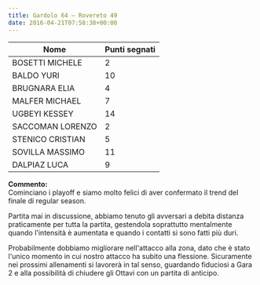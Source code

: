 ```yaml
---
title: Gardolo 64 – Rovereto 49
date: 2016-04-21T07:58:38+00:00
---
```

| **Nome** | **Punti segnati** |
| -------- | ----------------- |
| BOSETTI MICHELE | 2 |
| BALDO YURI | 10 |
| BRUGNARA ELIA | 4 |
| MALFER MICHAEL | 7 |
| UGBEYI KESSEY | 14 |
| SACCOMAN LORENZO | 2 |
| STENICO CRISTIAN | 5 |
| SOVILLA MASSIMO | 11 |
| DALPIAZ LUCA | 9 |

**Commento:**  
Cominciano i playoff e siamo molto felici di aver confermato il trend del finale di regular season.

Partita mai in discussione, abbiamo tenuto gli avversari a debita distanza praticamente per tutta la partita, gestendola soprattutto mentalmente quando l'intensità è aumentata e quando i contatti si sono fatti più duri.

Probabilmente dobbiamo migliorare nell'attacco alla zona, dato che è stato l'unico momento in cui nostro attacco ha subito una flessione. Sicuramente nei prossimi allenamenti si lavorerà in tal senso, guardando fiduciosi a Gara 2 e alla possibilità di chiudere gli Ottavi con un partita di anticipo.